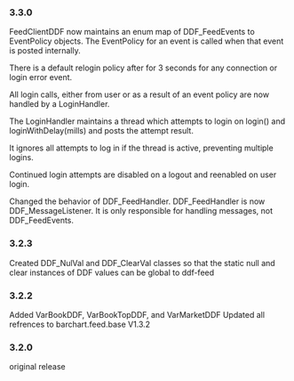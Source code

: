 <!--

    Copyright (C) 2011-2012 Barchart, Inc. <http://www.barchart.com/>

    All rights reserved. Licensed under the OSI BSD License.

    http://www.opensource.org/licenses/bsd-license.php

-->

### 3.3.0
FeedClientDDF now maintains an enum map of DDF_FeedEvents to EventPolicy objects.  The EventPolicy for an event is called when that event is posted internally.

There is a default relogin policy after for 3 seconds for any connection or login error event.

All login calls, either from user or as a result of an event policy are now handled by a LoginHandler.  

The LoginHandler maintains a thread which attempts to login on login() and loginWithDelay(mills) and posts the attempt result.  

It ignores all attempts to log in if the thread is active, preventing multiple logins.

Continued login attempts are disabled on a logout and reenabled on user login.


Changed the behavior of DDF_FeedHandler.  DDF_FeedHandler is now DDF_MessageListener.  It is only responsible for handling messages, not DDF_FeedEvents.

### 3.2.3
Created DDF_NulVal and DDF_ClearVal classes so that the static null and clear instances of DDF values can be global to ddf-feed


### 3.2.2
Added VarBookDDF, VarBookTopDDF, and VarMarketDDF
Updated all refrences to barchart.feed.base V1.3.2

### 3.2.0
original release
